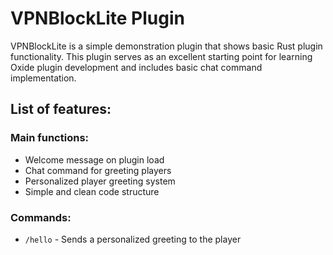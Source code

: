 # VPNBlockLite Plugin

VPNBlockLite is a simple demonstration plugin that shows basic Rust plugin functionality.
This plugin serves as an excellent starting point for learning Oxide plugin development and includes basic chat command implementation.

## List of features:

### Main functions:
- Welcome message on plugin load
- Chat command for greeting players
- Personalized player greeting system
- Simple and clean code structure

### Commands:
- `/hello` - Sends a personalized greeting to the player
